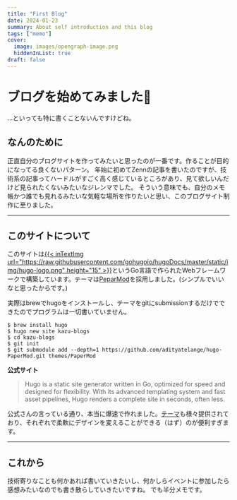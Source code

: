```yaml
---
title: "First Blog"
date: 2024-01-23
summary: About self introduction and this blog
tags: ["memo"]
cover:
  image: images/opengraph-image.png
  hiddenInList: true
draft: false
---
```


# ブログを始めてみました🚀

...といっても特に書くことないんですけどね。

## なんのために
正直自分のブログサイトを作ってみたいと思ったのが一番です。作ることが目的になってる良くないパターン。
年始に初めてZennの記事を書いたのですが、技術系の記事ってハードルがすごく高く感じているところがあり、見て欲しいんだけど見られたくないみたいなジレンマでした。
そういう意味でも、自分のメモ帳かつ誰でも見れるみたいな気軽な場所を作りたいと思い、このブログサイト制作に至りました。

---

## このサイトについて
このサイトは[{{< inTextImg url="https://raw.githubusercontent.com/gohugoio/hugoDocs/master/static/img/hugo-logo.png" height="15" >}}](https://gohugo.io/)というGo言語で作られたWebフレームワークで構築しています。テーマは[PeparMod](https://github.com/adityatelange/hugo-PaperMod/)を採用しました。(シンプルでいいなと思ったからです。)

実際はbrewでhugoをインストールし、テーマをgitにsubmissionするだけでできたのでプログラムは一切書いていません。

```
$ brew install hugo
$ hugo new site kazu-blogs
$ cd kazu-blogs
$ git init
$ git submodule add --depth=1 https://github.com/adityatelange/hugo-PaperMod.git themes/PaperMod
```

**公式サイト**
> Hugo is a static site generator written in Go, optimized for speed and designed for flexibility. With its advanced templating system and fast asset pipelines, Hugo renders a complete site in seconds, often less.

公式さんの言っている通り、本当に爆速で作れました。[テーマ](https://themes.gohugo.io/)も様々提供されており、それぞれで柔軟にデザインを変えることができる（はず）のが便利すぎます。

--- 

## これから
技術寄りなことも何かあれば書いていきたいし、何かしらイベントに参加したら感想みたいなのでも書き散らしていきたいですね。
でも半分メモです。